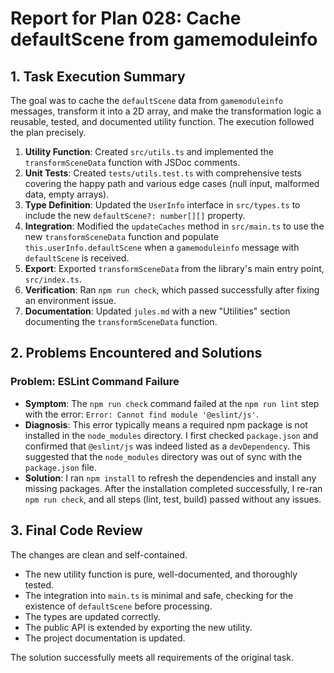 # Report for Plan 028: Cache defaultScene from gamemoduleinfo

## 1. Task Execution Summary

The goal was to cache the `defaultScene` data from `gamemoduleinfo` messages, transform it into a 2D array, and make the transformation logic a reusable, tested, and documented utility function. The execution followed the plan precisely.

1.  **Utility Function**: Created `src/utils.ts` and implemented the `transformSceneData` function with JSDoc comments.
2.  **Unit Tests**: Created `tests/utils.test.ts` with comprehensive tests covering the happy path and various edge cases (null input, malformed data, empty arrays).
3.  **Type Definition**: Updated the `UserInfo` interface in `src/types.ts` to include the new `defaultScene?: number[][]` property.
4.  **Integration**: Modified the `updateCaches` method in `src/main.ts` to use the new `transformSceneData` function and populate `this.userInfo.defaultScene` when a `gamemoduleinfo` message with `defaultScene` is received.
5.  **Export**: Exported `transformSceneData` from the library's main entry point, `src/index.ts`.
6.  **Verification**: Ran `npm run check`, which passed successfully after fixing an environment issue.
7.  **Documentation**: Updated `jules.md` with a new "Utilities" section documenting the `transformSceneData` function.

## 2. Problems Encountered and Solutions

### Problem: ESLint Command Failure

- **Symptom**: The `npm run check` command failed at the `npm run lint` step with the error: `Error: Cannot find module '@eslint/js'`.
- **Diagnosis**: This error typically means a required npm package is not installed in the `node_modules` directory. I first checked `package.json` and confirmed that `@eslint/js` was indeed listed as a `devDependency`. This suggested that the `node_modules` directory was out of sync with the `package.json` file.
- **Solution**: I ran `npm install` to refresh the dependencies and install any missing packages. After the installation completed successfully, I re-ran `npm run check`, and all steps (lint, test, build) passed without any issues.

## 3. Final Code Review

The changes are clean and self-contained.
- The new utility function is pure, well-documented, and thoroughly tested.
- The integration into `main.ts` is minimal and safe, checking for the existence of `defaultScene` before processing.
- The types are updated correctly.
- The public API is extended by exporting the new utility.
- The project documentation is updated.

The solution successfully meets all requirements of the original task.
